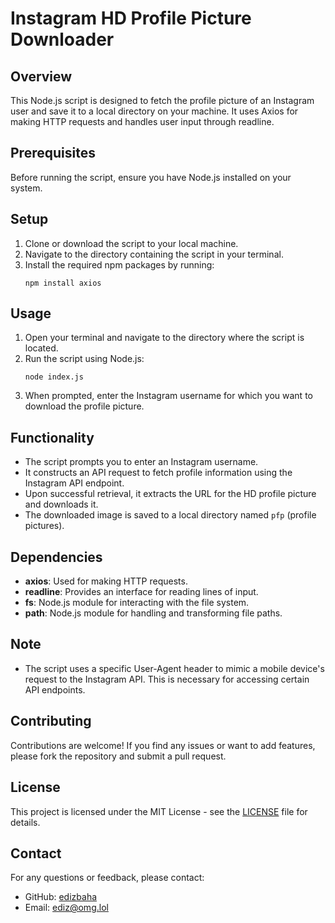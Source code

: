 # Instagram HD Profile Picture Downloader

## Overview

This Node.js script is designed to fetch the profile picture of an Instagram user and save it to a local directory on your machine. It uses Axios for making HTTP requests and handles user input through readline.

## Prerequisites

Before running the script, ensure you have Node.js installed on your system.

## Setup

1. Clone or download the script to your local machine.
2. Navigate to the directory containing the script in your terminal.
3. Install the required npm packages by running:
   ```
   npm install axios
   ```

## Usage

1. Open your terminal and navigate to the directory where the script is located.
2. Run the script using Node.js:
   ```
   node index.js
   ```
3. When prompted, enter the Instagram username for which you want to download the profile picture.

## Functionality

- The script prompts you to enter an Instagram username.
- It constructs an API request to fetch profile information using the Instagram API endpoint.
- Upon successful retrieval, it extracts the URL for the HD profile picture and downloads it.
- The downloaded image is saved to a local directory named `pfp` (profile pictures).

## Dependencies

- **axios**: Used for making HTTP requests.
- **readline**: Provides an interface for reading lines of input.
- **fs**: Node.js module for interacting with the file system.
- **path**: Node.js module for handling and transforming file paths.

## Note

- The script uses a specific User-Agent header to mimic a mobile device's request to the Instagram API. This is necessary for accessing certain API endpoints.

## Contributing

Contributions are welcome! If you find any issues or want to add features, please fork the repository and submit a pull request.

## License

This project is licensed under the MIT License - see the [LICENSE](LICENSE) file for details.

## Contact
For any questions or feedback, please contact:
- GitHub: [edizbaha](https://github.com/edizbaha)
- Email: [ediz@omg.lol](mailto:ediz@omg.lol)
